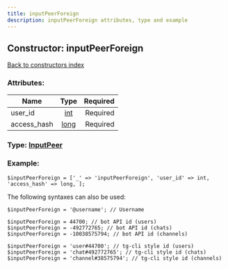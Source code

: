 ```yaml
---
title: inputPeerForeign
description: inputPeerForeign attributes, type and example
---
```

## Constructor: inputPeerForeign  
[Back to constructors index](index.md)



### Attributes:

| Name     |    Type       | Required |
|----------|:-------------:|---------:|
|user\_id|[int](../types/int.md) | Required|
|access\_hash|[long](../types/long.md) | Required|



### Type: [InputPeer](../types/InputPeer.md)


### Example:

```
$inputPeerForeign = ['_' => 'inputPeerForeign', 'user_id' => int, 'access_hash' => long, ];
```  

The following syntaxes can also be used:

```
$inputPeerForeign = '@username'; // Username

$inputPeerForeign = 44700; // bot API id (users)
$inputPeerForeign = -492772765; // bot API id (chats)
$inputPeerForeign = -10038575794; // bot API id (channels)

$inputPeerForeign = 'user#44700'; // tg-cli style id (users)
$inputPeerForeign = 'chat#492772765'; // tg-cli style id (chats)
$inputPeerForeign = 'channel#38575794'; // tg-cli style id (channels)
```